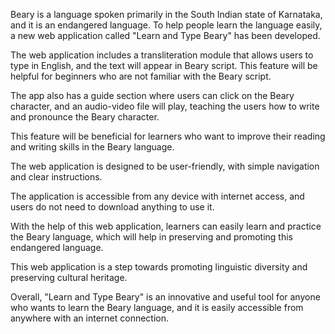 Beary is a language spoken primarily in the South Indian state of Karnataka, and it is an endangered language. To help people learn the language easily, a new web application called "Learn and Type Beary" has been developed.

The web application includes a transliteration module that allows users to type in English, and the text will appear in Beary script. This feature will be helpful for beginners who are not familiar with the Beary script.

The app also has a guide section where users can click on the Beary character, and an audio-video file will play, teaching the users how to write and pronounce the Beary character.

This feature will be beneficial for learners who want to improve their reading and writing skills in the Beary language.

The web application is designed to be user-friendly, with simple navigation and clear instructions.

The application is accessible from any device with internet access, and users do not need to download anything to use it.

With the help of this web application, learners can easily learn and practice the Beary language, which will help in preserving and promoting this endangered language.

This web application is a step towards promoting linguistic diversity and preserving cultural heritage.

Overall, "Learn and Type Beary" is an innovative and useful tool for anyone who wants to learn the Beary language, and it is easily accessible from anywhere with an internet connection.
